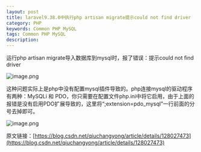 ```yaml
---
layout: post
title: laravel9.38.0中执行php artisan migrate提示could not find driver
category: PHP
keywords: Common PHP MySQL
tags: Common PHP MySQL
description: 
---
```


运行php artisan migrate导入数据库到mysql时，报了错误：提示could not find driver

![image.png](https://blog.alonesky.com/storage/article/2023/12/23/mlay4d0ekv7LWjtui9p2y6bmkdjv3oUJRN1uWUnG.png)

这种问题实际上是php中没有配置mysql插件导致的。php连接mysql的驱动程序有两种：MySQLi 和 PDO，你只需要在配置文件php.ini中将它启用，由于上面的报错是没有启用PDO扩展导致的，这里将“;extension=pdo_mysql”一行前面的分号去掉即可。

![image.png](https://blog.alonesky.com/storage/article/2023/12/23/85ZUtzjghtBf6LaPeJrLpwj0oXf68gVPhowgL8sF.png)

原文链接：[https://blog.csdn.net/qiuchangyong/article/details/128027473](https://blog.csdn.net/qiuchangyong/article/details/128027473)